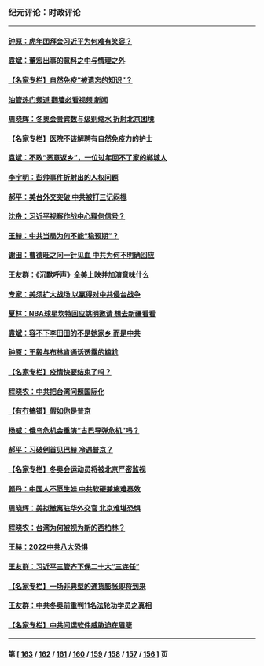 ### 纪元评论：时政评论
---
#### [钟原：虎年团拜会习近平为何难有笑容？](../../pages/nsc1025/n13542348.md?01310330) 
#### [袁斌：董宏出事的意料之中与情理之外](../../pages/nsc1025/n13541237.md?01310330) 
#### [【名家专栏】自然免疫“被遗忘的知识”？](../../pages/nsc1025/n13536082.md?01310330) 
#### [油管热门频道 翻墙必看视频 新闻](ok?01310330)
#### [周晓辉：冬奥会贵宾数与级别缩水 折射北京困境](../../pages/nsc1025/n13539533.md?01310330) 
#### [【名家专栏】医院不该解聘有自然免疫力的护士](../../pages/nsc1025/n13539217.md?01310330) 
#### [袁斌：不敢“恶意返乡”，一位过年回不了家的郸城人](../../pages/nsc1025/n13538781.md?01310330) 
#### [李宇明：彭帅事件折射出的人权问题](../../pages/nsc1025/n13537962.md?01310330) 
#### [郝平：美台外交突破 中共被打三记闷棍](../../pages/nsc1025/n13537746.md?01310330) 
#### [沈舟：习近平视察作战中心释何信号？](../../pages/nsc1025/n13537428.md?01310330) 
#### [王赫：中共当局为何不能“稳预期”？](../../pages/nsc1025/n13535919.md?01310330) 
#### [谢田：曹德旺之问一针见血 中共为何不明确回应](../../pages/nsc1025/n13535881.md?01310330) 
#### [王友群：《沉默呼声》全美上映并加演意味什么](../../pages/nsc1025/n13534477.md?01310330) 
#### [专家：美须扩大战场 以赢得对中共侵台战争](../../pages/nsc1025/n13534835.md?01310330) 
#### [夏林：NBA球星坎特回应姚明邀请 想去新疆看看](../../pages/nsc1025/n13534942.md?01310330) 
#### [袁斌：容不下李田田的不是她家乡 而是中共](../../pages/nsc1025/n13534663.md?01310330) 
#### [钟原：王毅与布林肯通话透露的尴尬](../../pages/nsc1025/n13534463.md?01310330) 
#### [【名家专栏】疫情快要结束了吗？](../../pages/nsc1025/n13533767.md?01310330) 
#### [程晓农：中共把台湾问题国际化](../../pages/nsc1025/n13534136.md?01310330) 
#### [【有冇搞错】假如你是普京](../../pages/nsc1025/n13532025.md?01310330) 
#### [杨威：俄乌危机会重演“古巴导弹危机”吗？](../../pages/nsc1025/n13531915.md?01310330) 
#### [郝平：习破例首见巴赫 冷遇普京？](../../pages/nsc1025/n13532013.md?01310330) 
#### [【名家专栏】冬奥会运动员将被北京严密监视](../../pages/nsc1025/n13530845.md?01310330) 
#### [颜丹：中国人不愿生娃 中共软硬兼施难奏效](../../pages/nsc1025/n13531251.md?01310330) 
#### [周晓辉：美拟撤离驻华外交官 北京难堪恐惧](../../pages/nsc1025/n13531021.md?01310330) 
#### [程晓农：台湾为何被视为新的西柏林？](../../pages/nsc1025/n13529520.md?01310330) 
#### [王赫：2022中共八大恐惧](../../pages/nsc1025/n13529411.md?01310330) 
#### [王友群：习近平三管齐下保二十大“三连任”](../../pages/nsc1025/n13529377.md?01310330) 
#### [【名家专栏】一场非典型的通货膨胀即将到来](../../pages/nsc1025/n13528442.md?01310330) 
#### [王友群：中共冬奥前重判11名法轮功学员之真相](../../pages/nsc1025/n13527091.md?01310330) 
#### [【名家专栏】中共间谍软件威胁迫在眉睫](../../pages/nsc1025/n13528445.md?01310330) 

---
#### 第 [ [163](./163.md?01310330) / [162](./162.md?01310330) / [161](./161.md?01310330) / [160](./160.md?01310330) / [159](./159.md?01310330) / [158](./158.md?01310330) / [157](./157.md?01310330) / [156](./156.md?01310330) ] 页
